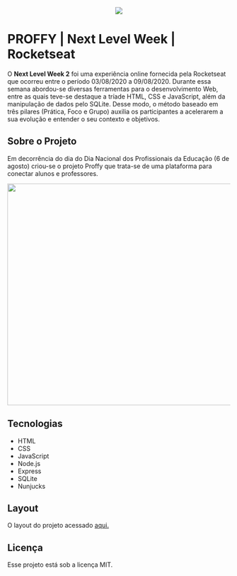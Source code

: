 <p align="center">
  <img src="https://user-images.githubusercontent.com/60404990/83956180-9d0d9b80-a831-11ea-9bc4-15c7d680fff4.png">
</p>

# PROFFY | Next Level Week | Rocketseat
O **Next Level Week 2** foi uma experiência online fornecida pela Rocketseat que ocorreu entre o período 03/08/2020 a 09/08/2020. Durante essa semana abordou-se diversas ferramentas para o desenvolvimento Web, entre as quais teve-se destaque a tríade HTML, CSS e JavaScript, além da manipulação de dados pelo SQLite. Desse modo, o método baseado em três pilares (Prática, Foco e Grupo) auxilia os participantes a acelerarem a sua evolução e entender o seu contexto e objetivos.

## Sobre o Projeto
Em decorrência do dia do Dia Nacional dos Profissionais da Educação (6 de agosto) criou-se o projeto Proffy que trata-se de uma plataforma para conectar alunos e professores. 

<p align="center">
  <img width="700" height="500" src="https://raw.githubusercontent.com/Rocketseat/nlw-02-discovery/master/.github/proffy.png">
</p>

## Tecnologias
- HTML
- CSS
- JavaScript
- Node.js
- Express
- SQLite
- Nunjucks

## Layout

O layout do projeto acessado [aqui.](https://www.figma.com/file/GHGS126t7WYjnPZdRKChJF/Proffy-Web?node-id=0%3A1)

## Licença
Esse projeto está sob a licença MIT.
 
